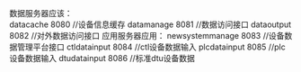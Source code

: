 数据服务器应该：<br/>
datacache 8080  //设备信息缓存
datamanage 8081 //数据访问接口
dataoutput 8082 //对外数据访问接口
应用服务器应用：
newsystemmanage 8083  //设备数据管理平台接口
ctldatainput 8084 //ctl设备数据输入
plcdatainput 8085 //plc设备数据输入
dtudatainput 8086 //标准dtu设备数据
